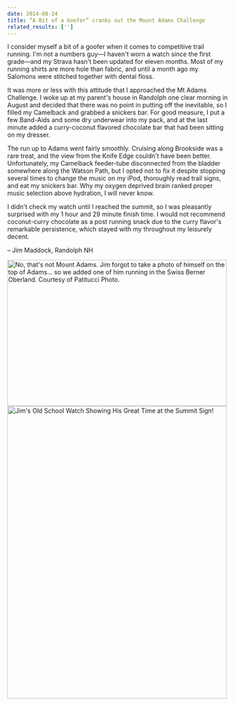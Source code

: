 ```yaml
---
date: 2014-08-24
title: “A Bit of a Goofer” cranks out the Mount Adams Challenge
related_results: ['']
---
```


<p>I consider myself a bit of a goofer when it comes to competitive trail running.  I'm not a numbers guy—I haven't worn a watch since the first grade—and my Strava hasn't been updated for eleven months.  Most of my running shirts are more hole than fabric, and until a month ago my Salomons were stitched together with dental floss.</p>
<p>It was more or less with this attitude that I approached the Mt Adams Challenge.  I woke up at my parent's house in Randolph one clear morning in August and decided that there was no point in putting off the inevitable, so I filled my Camelback and grabbed a snickers bar.  For good measure, I put a few Band-Aids and some dry underwear into my pack, and at the last minute added a curry-coconut flavored chocolate bar that had been sitting on my dresser.</p>
<p>The run up to Adams went fairly smoothly.  Cruising along Brookside was a rare treat, and the view from the Knife Edge couldn't have been better.  Unfortunately, my Camelback feeder-tube disconnected from the bladder somewhere along the Watson Path, but I opted not to fix it despite stopping several times to change the music on my iPod, thoroughly read trail signs, and eat my snickers bar.  Why my oxygen deprived brain ranked proper music selection above hydration, I will never know.</p>
<p>I didn't check my watch until I reached the summit, so I was pleasantly surprised with my 1 hour and 29 minute finish time.  I would not recommend coconut-curry chocolate as a post running snack due to the curry flavor's remarkable persistence, which stayed with my throughout my leisurely decent.</p>
<p>– Jim Maddock, Randolph NH</p>
<img src="/images/uploads/maddock-alps.jpg" alt="No, that's not Mount Adams. Jim forgot to take a photo of himself on the top of Adams… so we added one of him running in the Swiss Berner Oberland. Courtesy of Patitucci Photo." width="500" height="333" class="img-fluid">
<img src="/images/uploads/maddock-watch.jpg" alt="Jim's Old School Watch Showing His Great Time at the Summit Sign!" width="500" height="667" class="img-fluid">

